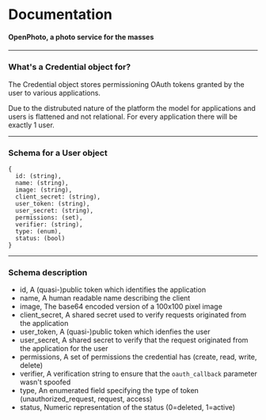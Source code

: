 Documentation
=======================
#### OpenPhoto, a photo service for the masses

----------------------------------------

### What's a Credential object for?

The Credential object stores permissioning OAuth tokens granted by the user to various applications.

Due to the distrubuted nature of the platform the model for applications and users is flattened and not relational. For every application there will be exactly 1 user.

----------------------------------------

### Schema for a User object

    {
      id: (string),
      name: (string),
      image: (string),
      client_secret: (string),
      user_token: (string),
      user_secret: (string),
      permissions: (set),
      verifier: (string),
      type: (enum),
      status: (bool)
    }

----------------------------------------

### Schema description

  * id, A (quasi-)public token which identifies the application
  * name, A human readable name describing the client
  * image, The base64 encoded version of a 100x100 pixel image
  * client_secret, A shared secret used to verify requests originated from the application
  * user_token, A (quasi-)public token which idenfies the user
  * user_secret, A shared secret to verify that the request originated from the application for the user
  * permissions, A set of permissions the credential has (create, read, write, delete)
  * verifier, A verification string to ensure that the `oauth_callback` parameter wasn't spoofed
  * type, An enumerated field specifying the type of token (unauthorized_request, request, access)
  * status, Numeric representation of the status (0=deleted, 1=active)
